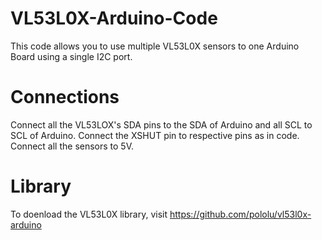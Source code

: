 # VL53L0X-Arduino-Code

This code allows you to use multiple VL53L0X sensors to one Arduino Board using a single I2C port.

# Connections
Connect all the VL53LOX's SDA pins to the SDA of Arduino and all SCL to SCL of Arduino.
Connect the XSHUT pin to respective pins as in code.
Connect all the sensors to 5V.

# Library
To doenload the VL53L0X library, visit https://github.com/pololu/vl53l0x-arduino